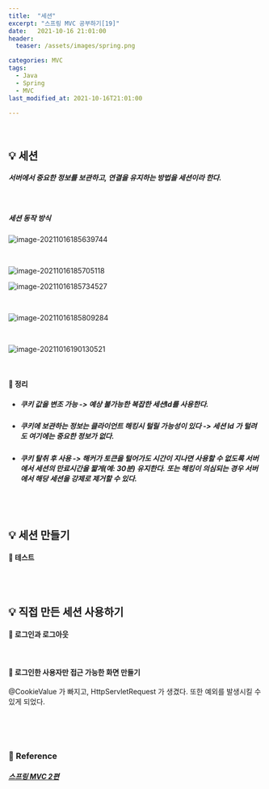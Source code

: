```yaml
---
title:  "세션"
excerpt: "스프링 MVC 공부하기[19]"
date:   2021-10-16 21:01:00
header:
  teaser: /assets/images/spring.png

categories: MVC
tags:
  - Java
  - Spring
  - MVC
last_modified_at: 2021-10-16T21:01:00

---
```


<br/>

## 💡 세션

##### 서버에서 중요한 정보를 보관하고, 연결을 유지하는 방법을 세션이라 한다.

<br/>

##### 세션 동작 방식

![image-20211016185639744](https://raw.githubusercontent.com/ShinDongHun1/image_repo/main/img/image-20211016185639744.png)

<br/>

![image-20211016185705118](https://raw.githubusercontent.com/ShinDongHun1/image_repo/main/img/image-20211016185705118.png)

![image-20211016185734527](https://raw.githubusercontent.com/ShinDongHun1/image_repo/main/img/image-20211016185734527.png)

<br/>

![image-20211016185809284](https://raw.githubusercontent.com/ShinDongHun1/image_repo/main/img/image-20211016185809284.png)

<br/>

![image-20211016190130521](https://raw.githubusercontent.com/ShinDongHun1/image_repo/main/img/image-20211016190130521.png)

<br/>

#### 🔎 정리

- ##### 쿠키 값을 변조 가능 -> 예상 불가능한 복잡한 세션Id를 사용한다.

- ##### 쿠키에 보관하는 정보는 클라이언트 해킹시 털릴 가능성이 있다 -> 세션 Id 가 털려도 여기에는 중요한 정보가 없다.

- ##### 쿠키 탈취 후 사용 -> 해커가 토큰을 털어가도 시간이 지나면 사용할 수 없도록 서버에서 세션의 만료시간을 짧게(예: 30분) 유지한다. 또는 해킹이 의심되는 경우 서버에서 해당 세션을 강제로 제거할 수 있다.

<br/>

<br/>

## 💡 세션 만들기

<script src="https://gist.github.com/ShinDongHun1/bbf750da5ca3d4300176a347d9080123.js"></script>

#### 🔎 테스트

<script src="https://gist.github.com/ShinDongHun1/9fb156a8fc609b10ea0021203129e5ed.js"></script>

<br/>

<br/>

## 💡 직접 만든 세션 사용하기

#### 🔎 로그인과 로그아웃

<script src="https://gist.github.com/ShinDongHun1/e9b8041ad3dd6ff51349aecf4d4f9e7a.js"></script>

<br/>

#### 🔎 로그인한 사용자만 접근 가능한 화면 만들기

<script src="https://gist.github.com/ShinDongHun1/d89e27979092660a3df50a66f6f7db10.js"></script>

@CookieValue 가 빠지고, HttpServletRequest 가 생겼다. 또한 예외를 발생시킬 수 있게 되었다.

<br/>

<br/>

<br/>

### 📔 Reference

#####  [스프링 MVC 2편](https://www.inflearn.com/course/%EC%8A%A4%ED%94%84%EB%A7%81-mvc-2/dashboard)